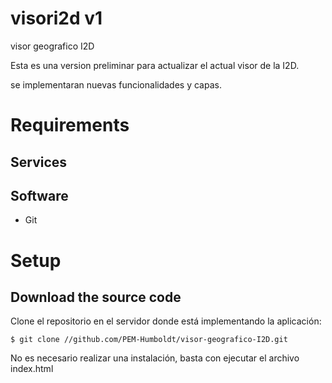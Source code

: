 # visori2d v1
visor geografico I2D

Esta es una version preliminar para actualizar el actual visor de la I2D.

se implementaran nuevas funcionalidades y capas.

# Requirements


## Services


## Software

- Git


# Setup

## Download the source code

Clone el repositorio en el servidor donde está implementando la aplicación:

```$ git clone //github.com/PEM-Humboldt/visor-geografico-I2D.git```

No es necesario realizar una instalación, basta con ejecutar el archivo index.html 
